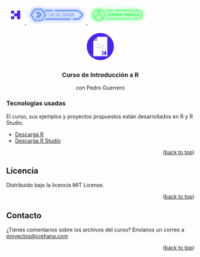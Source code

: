 <div id="top">
  <a href="https://www.crehana.com">
    <img src="images/logo.png" alt="Logo" width="50" height="50">
  </a>
  <a href="https://www.crehana.com">
    <img src="images/curso.png" alt="Logo" width="160" height="50">
  </a>
  <a href="https://www.linkedin.com/in/pedroguerreroas/">
    <img src="images/teacher.png" alt="Logo" width="160" height="50">
  </a>
</div>

<!-- PROJECT LOGO -->
<br />
<div align="center">
  <a href="https://github.com/crehana-studentxp/">
    <img src="images/project.png" alt="Logo" width="80" height="80">
  </a>

  <h3 align="center">Curso de Introducción a R</h3>
  <p align="center"> con Pedro Guerrero</h3> 
</div>

### Tecnologías usadas

El curso, sus ejemplos y proyectos propuestos están desarrollados en R y R Studio.
<ul>
  <li><a href="https://cran.r-project.org/">Descarga R</li>
  <li><a href="https://www.rstudio.com/">Descarga R Studio</li>
</ul>

<p align="right">(<a href="#top">back to top</a>)</p>


## Licencia

Distribuido bajo la licencia MIT License. 

<p align="right">(<a href="#top">back to top</a>)</p>

<!-- CONTACT -->
## Contacto

¿Tienes comentarios sobre los archivos del curso? Envíanos un correo a proyectos@crehana.com

<p align="right">(<a href="#top">back to top</a>)</p>

